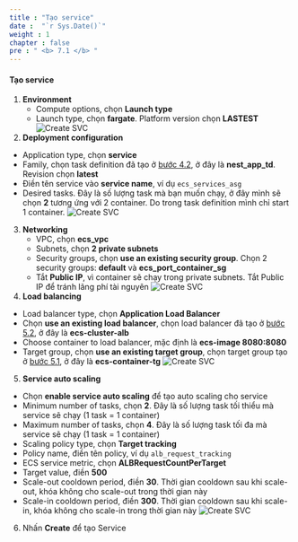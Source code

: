 ```yaml
---
title : "Tạo service"
date :  "`r Sys.Date()`" 
weight : 1 
chapter : false
pre : " <b> 7.1 </b> "
---
```

#### Tạo service 
1. **Environment**
    - Compute options, chọn **Launch type**
    - Launch type, chọn **fargate**. Platform version chọn **LASTEST**
![Create SVC](/images/7-service-asg/7.1-create-svc/001.png)
2. **Deployment configuration**
  - Application type, chọn **service**
  - Family, chọn task definition đã tạo ở [bước 4.2](/content/4-create-cluster-and-task-definition/4.2-create-task-definition/), ở đây là **nest_app_td**. Revision chọn **latest**
  - Điền tên service vào **service name**, ví dụ ```ecs_services_asg  ```
  - Desired tasks. Đây là số lượng task mà bạn muốn chạy, ở đây mình sẽ chọn **2** tương ứng với 2 container. Do trong task definition mình chỉ start 1 container.
![Create SVC](/images/7-service-asg/7.1-create-svc/002.png)
3. **Networking**
    - VPC, chọn **ecs_vpc**
    - Subnets, chọn **2 private subnets**
    - Security groups, chọn **use an existing security group**. Chọn 2 security groups: **default** và **ecs_port_container_sg**
    - Tắt **Public IP**, vì container sẽ chạy trong private subnets. Tắt Public IP để tránh lãng phí tài nguyên 
![Create SVC](/images/7-service-asg/7.1-create-svc/003.png)
4. **Load balancing**
  - Load balancer type, chọn **Application Load Balancer**
  - Chọn **use an existing load balancer**, chọn load balancer đã tạo ở [bước 5.2](/content/5-create-alb-and-target-groups/5.2-create-alb/), ở đây là **ecs-cluster-alb**
  - Choose container to load balancer, mặc định là **ecs-image 8080:8080**
  - Target group, chọn **use an existing target group**, chọn target group tạo ở [bước 5.1](/content/5-create-alb-and-target-groups/5.1-create-target-groups/), ở đây là **ecs-container-tg**
![Create SVC](/images/7-service-asg/7.1-create-svc/004.png)
5. **Service auto scaling**
  - Chọn **enable service auto scaling** để tạo auto scaling cho service
  - Minimum number of tasks, chọn **2**. Đây là số lượng task tối thiểu mà service sẽ chạy (1 task = 1 container)
  - Maximum number of tasks, chọn **4**. Đây là số lượng task tối đa mà service sẽ chạy (1 task = 1 container)
  - Scaling policy type, chọn **Target tracking**
  - Policy name, điền tên policy, ví dụ ```alb_request_tracking```
  - ECS service metric, chọn **ALBRequestCountPerTarget**
  - Target value, điền **500**
  - Scale-out cooldown period, điền **30**. Thời gian cooldown sau khi scale-out, khóa không cho scale-out trong thời gian này
  - Scale-in cooldown period, điền **300**. Thời gian cooldown sau khi scale-in, khóa không cho scale-in trong thời gian này
![Create SVC](/images/7-service-asg/7.1-create-svc/005.png)
6. Nhấn **Create** để tạo Service